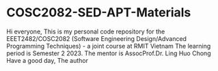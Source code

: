 # COSC2082-SED-APT-Materials
Hi everyone,
This is my personal code repository for the EEET2482/COSC2082 (Software Engineering Design/Advanced Programming Techniques) - a joint course at RMIT Vietnam
The learning period is Semester 2 2023. The mentor is AssocProf.Dr. Ling Huo Chong
Have a good day,
The author
